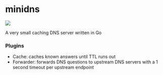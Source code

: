 # minidns

<img class="badge" tag="github.com/tcfw/minidns" src="https://goreportcard.com/badge/github.com/tcfw/minidns">

A very small caching DNS server written in Go

### Plugins
- Cache: caches known answers until TTL runs out
- Forwarder: forwards DNS questions to upstream DNS servers with a 1 second timeout per upstream endpoint